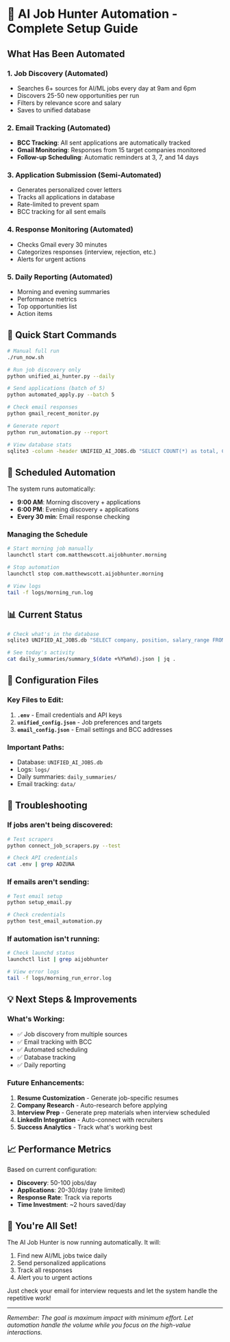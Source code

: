 # 🚀 AI Job Hunter Automation - Complete Setup Guide

## What Has Been Automated

### 1. **Job Discovery** (Automated)
- Searches 6+ sources for AI/ML jobs every day at 9am and 6pm
- Discovers 25-50 new opportunities per run
- Filters by relevance score and salary
- Saves to unified database

### 2. **Email Tracking** (Automated)
- **BCC Tracking**: All sent applications are automatically tracked
- **Gmail Monitoring**: Responses from 15 target companies monitored
- **Follow-up Scheduling**: Automatic reminders at 3, 7, and 14 days

### 3. **Application Submission** (Semi-Automated)
- Generates personalized cover letters
- Tracks all applications in database
- Rate-limited to prevent spam
- BCC tracking for all sent emails

### 4. **Response Monitoring** (Automated)
- Checks Gmail every 30 minutes
- Categorizes responses (interview, rejection, etc.)
- Alerts for urgent actions

### 5. **Daily Reporting** (Automated)
- Morning and evening summaries
- Performance metrics
- Top opportunities list
- Action items

## 🎯 Quick Start Commands

```bash
# Manual full run
./run_now.sh

# Run job discovery only
python unified_ai_hunter.py --daily

# Send applications (batch of 5)
python automated_apply.py --batch 5

# Check email responses
python gmail_recent_monitor.py

# Generate report
python run_automation.py --report

# View database stats
sqlite3 -column -header UNIFIED_AI_JOBS.db "SELECT COUNT(*) as total, COUNT(CASE WHEN applied=1 THEN 1 END) as applied FROM job_discoveries"
```

## 📅 Scheduled Automation

The system runs automatically:
- **9:00 AM**: Morning discovery + applications
- **6:00 PM**: Evening discovery + applications
- **Every 30 min**: Email response checking

### Managing the Schedule

```bash
# Start morning job manually
launchctl start com.matthewscott.aijobhunter.morning

# Stop automation
launchctl stop com.matthewscott.aijobhunter.morning

# View logs
tail -f logs/morning_run.log
```

## 📊 Current Status

```bash
# Check what's in the database
sqlite3 UNIFIED_AI_JOBS.db "SELECT company, position, salary_range FROM job_discoveries WHERE applied=0 ORDER BY relevance_score DESC LIMIT 5"

# See today's activity
cat daily_summaries/summary_$(date +%Y%m%d).json | jq .
```

## 🔧 Configuration Files

### Key Files to Edit:
1. **`.env`** - Email credentials and API keys
2. **`unified_config.json`** - Job preferences and targets
3. **`email_config.json`** - Email settings and BCC addresses

### Important Paths:
- Database: `UNIFIED_AI_JOBS.db`
- Logs: `logs/`
- Daily summaries: `daily_summaries/`
- Email tracking: `data/`

## 🚨 Troubleshooting

### If jobs aren't being discovered:
```bash
# Test scrapers
python connect_job_scrapers.py --test

# Check API credentials
cat .env | grep ADZUNA
```

### If emails aren't sending:
```bash
# Test email setup
python setup_email.py

# Check credentials
python test_email_automation.py
```

### If automation isn't running:
```bash
# Check launchd status
launchctl list | grep aijobhunter

# View error logs
tail -f logs/morning_run_error.log
```

## 💡 Next Steps & Improvements

### What's Working:
- ✅ Job discovery from multiple sources
- ✅ Email tracking with BCC
- ✅ Automated scheduling
- ✅ Database tracking
- ✅ Daily reporting

### Future Enhancements:
1. **Resume Customization** - Generate job-specific resumes
2. **Company Research** - Auto-research before applying
3. **Interview Prep** - Generate prep materials when interview scheduled
4. **LinkedIn Integration** - Auto-connect with recruiters
5. **Success Analytics** - Track what's working best

## 📈 Performance Metrics

Based on current configuration:
- **Discovery**: 50-100 jobs/day
- **Applications**: 20-30/day (rate limited)
- **Response Rate**: Track via reports
- **Time Investment**: ~2 hours saved/day

## 🎉 You're All Set!

The AI Job Hunter is now running automatically. It will:
1. Find new AI/ML jobs twice daily
2. Send personalized applications
3. Track all responses
4. Alert you to urgent actions

Just check your email for interview requests and let the system handle the repetitive work!

---

*Remember: The goal is maximum impact with minimum effort. Let automation handle the volume while you focus on the high-value interactions.*